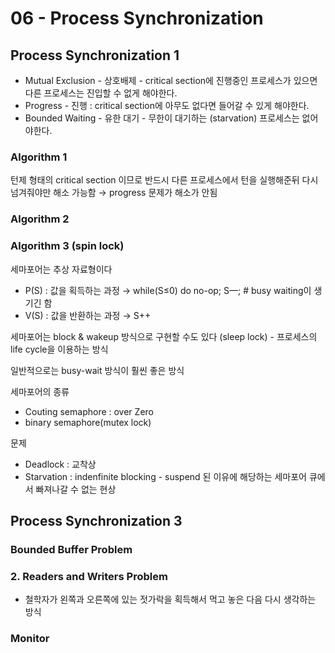 # 06 - Process Synchronization

## Process Synchronization 1

- Mutual Exclusion - 상호배제 - critical section에 진행중인 프로세스가 있으면 다른 프로세스는 진입할 수 없게 해야한다.
- Progress - 진행 : critical section에 아무도 없다면 들어갈 수 있게 해야한다.
- Bounded Waiting - 유한 대기 - 무한이 대기하는 (starvation) 프로세스는 없어야한다.

### Algorithm 1


턴제 형태의 critical section 이므로 반드시 다른 프로세스에서 턴을 실행해준뒤 다시 넘겨줘야만 해소 가능함 → progress 문제가 해소가 안됨

### Algorithm 2


### Algorithm 3 (spin lock)


세마포어는 추상 자료형이다

- P(S) : 값을 획득하는 과정  → while(S≤0) do no-op; S—; # busy waiting이 생기긴 함
- V(S) : 값을 반환하는 과정 → S++

세마포어는 block & wakeup 방식으로 구현할 수도 있다 (sleep lock) - 프로세스의 life cycle을 이용하는 방식


일반적으로는 busy-wait 방식이 훨씬 좋은 방식

세마포어의 종류

- Couting semaphore : over Zero
- binary semaphore(mutex lock)

문제

- Deadlock : 교착상
- Starvation : indenfinite blocking - suspend 된 이유에 해당하는 세마포어 큐에서 빠져나갈 수 없는 현상

## Process Synchronization 3

### Bounded Buffer Problem


### 2. Readers and Writers Problem

- 철학자가 왼쪽과 오른쪽에 있는 젓가락을 획득해서 먹고 놓은 다음 다시 생각하는 방식

### Monitor